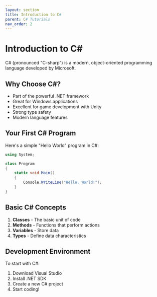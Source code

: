 ```yaml
---
layout: section
title: Introduction to C#
parent: C# Tutorials
nav_order: 2
---
```


# Introduction to C#

C# (pronounced "C-sharp") is a modern, object-oriented programming language developed by Microsoft.

## Why Choose C#?

- Part of the powerful .NET framework
- Great for Windows applications
- Excellent for game development with Unity
- Strong type safety
- Modern language features

## Your First C# Program

Here's a simple "Hello World" program in C#:

```csharp
using System;

class Program
{
    static void Main()
    {
        Console.WriteLine("Hello, World!");
    }
}
```

## Basic C# Concepts

1. **Classes** - The basic unit of code
2. **Methods** - Functions that perform actions
3. **Variables** - Store data
4. **Types** - Define data characteristics

## Development Environment

To start with C#:
1. Download Visual Studio
2. Install .NET SDK
3. Create a new C# project
4. Start coding!
